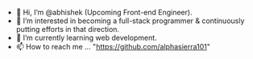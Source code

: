 - 👋 Hi, I’m @abhishek (Upcoming Front-end Engineer).
- 👀 I’m interested in becoming a full-stack programmer & continuously putting efforts in that direction.
- 🌱 I’m currently learning web development. 
- 📫 How to reach me ... "https://github.com/alphasierra101"

<!---
alphasierra101/alphasierra101 is a ✨ special ✨ repository because its `README.md` (this file) appears on your GitHub profile.
You can click the Preview link to take a look at your changes.
--->
